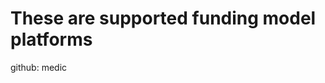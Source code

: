 <!--
Note: no changes need to be made to this document
-->

# These are supported funding model platforms

github: medic